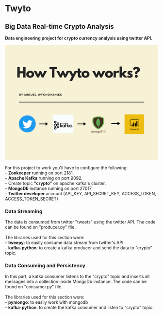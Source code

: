 # Twyto
## Big Data Real-time Crypto Analysis
**Data engineering project for crypto currency analysis using twitter API.** <br />

![alt text](images/fluxograma.png)

For this project to work you'll have to configure the following: <br />
    - **Zookeeper** running on port 2181. <br />
    - **Apache Kafka** running on port 9092. <br />
    - Create topic **"crypto"** on apache kafka's cluster. <br />
    - **MongoDb** instance running on port 27017 <br />
    - **Twitter developer** account (API_KEY, API_SECRET_KEY, ACCESS_TOKEN, ACCESS_TOKEN_SECRET) <br />

### Data Streaming <br />

The data is consumed from twitter "tweets" using the twitter API. The code can be found on "producer.py" file. <br />
<br />
The libraries used for this section were: <br />
    - **tweepy**: to easily consume data stream from twitter's API. <br />
    - **kafka-python**: to create a kafka producer and send the data to "crypto" topic. <br />
    
### Data Consuming and Persistency <br />

In this part, a kafka consumer listens to the "crypto" topic and inserts all messages into a collection inside MongoDb instance. The code can be found on "consumer.py" file. <br />
<br />
The libraries used for this section were: <br />
    - **pymongo**: to easily work with mongodb <br />
    - **kafka-python**: to create the kafka consumer and listen to "crypto" topic. <br />
